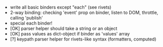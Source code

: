 - write all basic binders except "each" (see rivets)
- 2-way binding: checking 'event' prop on binder, listen to DOM, throttle, calling 'publish'
- special each binder!
- [OK] parser helper should take a string or an object
- [OK] pass values as dict-object if binder as 'values' array
- [?] keypath parser helper for rivets-like syntax (formatters, computed)